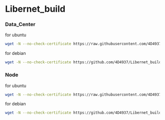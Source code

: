 # Libernet_build
### Data_Center
for ubuntu
``` bash
wget -N --no-check-certificate https://raw.githubusercontent.com/4D4937/Libernet_build/master/dc.sh && bash dc.sh
```
for debian
``` bash
wget -N --no-check-certificate https://github.com/4D4937/Libernet_build/raw/master/dc_d.sh && bash dc_d.sh
```
### Node
for ubuntu
``` bash
wget -N --no-check-certificate https://raw.githubusercontent.com/4D4937/Libernet_build/master/node.sh && bash node.sh
```
for debian
``` bash
wget -N --no-check-certificate https://github.com/4D4937/Libernet_build/raw/master/node_d.sh && bash node_d.sh
```
